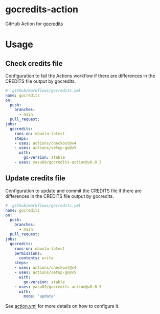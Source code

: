 # gocredits-action

GitHub Action for [gocredits](https://github.com/Songmu/gocredits)

# Usage

## Check credits file

Configuration to fail the Actions workflow if there are differences in the CREDITS file output by gocredits.

```yaml
# .github/workflows/gocredits.yml
name: gocredits
on:
  push:
    branches:
      - main
  pull_request:
jobs:
  gocredits:
    runs-on: ubuntu-latest
    steps:
    - uses: actions/checkout@v4
    - uses: actions/setup-go@v5
      with:
        go-version: stable
    - uses: yasu89/gocredits-action@v0.0.3
```

## Update credits file

Configuration to update and commit the CREDITS file if there are differences in the CREDITS file output by gocredits.

```yaml
# .github/workflows/gocredits.yml
name: gocredits
on:
  push:
    branches:
      - main
  pull_request:
jobs:
  gocredits:
    runs-on: ubuntu-latest
    permissions:
      contents: write
    steps:
    - uses: actions/checkout@v4
    - uses: actions/setup-go@v5
      with:
        go-version: stable
    - uses: yasu89/gocredits-action@v0.0.3
      with:
        mode: 'update'
```

See [action.yml](https://github.com/yasu89/gocredits-action/blob/main/action.yml) for more details on how to configure it.
